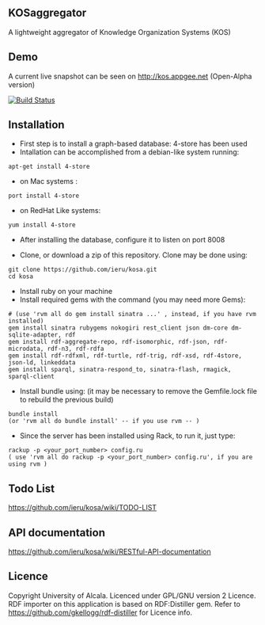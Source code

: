 ## KOSaggregator

A lightweight aggregator of Knowledge Organization Systems (KOS)

## Demo

A current live snapshot can be seen on http://kos.appgee.net (Open-Alpha version)

[![Build Status](https://travis-ci.org/ieru/kosa.png?branch=master)](https://travis-ci.org/ieru/kosa)

## Installation


- First step is to install a graph-based database: 4-store has been used
- Intallation can be accomplished from a debian-like system running: 

```
apt-get install 4-store
```

- on Mac systems : 

```
port install 4-store
```

- on RedHat Like systems: 

```
yum install 4-store
```

- After installing the database, configure it to listen on port 8008

- Clone, or download a zip of this repository. Clone may be done using:

```
git clone https://github.com/ieru/kosa.git
cd kosa
```

- Install ruby on your machine
- Install required gems with the command (you may need more Gems):

```
# (use 'rvm all do gem install sinatra ...' , instead, if you have rvm installed)
gem install sinatra rubygems nokogiri rest_client json dm-core dm-sqlite-adapter, rdf
gem install rdf-aggregate-repo, rdf-isomorphic, rdf-json, rdf-microdata, rdf-n3, rdf-rdfa
gem install rdf-rdfxml, rdf-turtle, rdf-trig, rdf-xsd, rdf-4store, json-ld, linkeddata
gem install sparql, sinatra-respond_to, sinatra-flash, rmagick, sparql-client
```

- Install bundle using: (it may be necessary to remove the Gemfile.lock file to rebuild the previous build)

```
bundle install
(or 'rvm all do bundle install' -- if you use rvm -- )
```

- Since the server has been installed using Rack, to run it, just type:

```
rackup -p <your_port_number> config.ru
( use 'rvm all do rackup -p <your_port_number> config.ru', if you are using rvm )
```

## Todo List

https://github.com/ieru/kosa/wiki/TODO-LIST

## API documentation

https://github.com/ieru/kosa/wiki/RESTful-API-documentation

## Licence

Copyright University of Alcala. Licenced under GPL/GNU version 2 Licence.  
RDF importer on this application is based on RDF:Distiller gem. Refer to https://github.com/gkellogg/rdf-distiller for Licence info.

